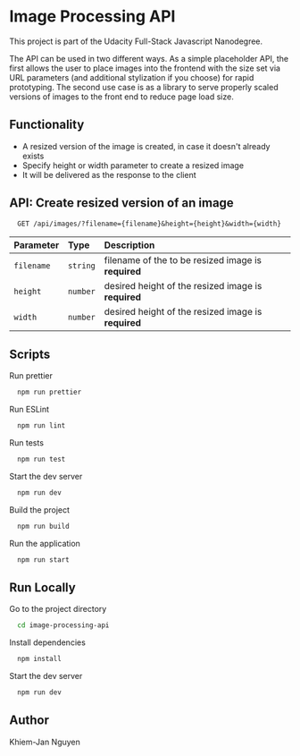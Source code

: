 # Image Processing API

This project is part of the Udacity Full-Stack Javascript Nanodegree.

The API can be used in two different ways. As a simple placeholder API, the first allows the user to place images into the frontend with the size set via URL parameters (and additional stylization if you choose) for rapid prototyping. The second use case is as a library to serve properly scaled versions of images to the front end to reduce page load size.

## Functionality

- A resized version of the image is created, in case it doesn't already exists
- Specify height or width parameter to create a resized image
- It will be delivered as the response to the client

## API: Create resized version of an image

```http
  GET /api/images/?filename={filename}&height={height}&width={width}
```

| Parameter  | Type     | Description                                        |
| :--------- | :------- | :--------------------------------------------------|
| `filename` | `string` | filename of the to be resized image is **required**|
| `height`   | `number` | desired height of the resized image is **required**|
| `width`    | `number` | desired height of the resized image is **required**|

## Scripts

Run prettier

```bash
  npm run prettier
```

Run ESLint

```bash
  npm run lint
```

Run tests

```bash
  npm run test
```

Start the dev server

```bash
  npm run dev
```

Build the project

```bash
  npm run build
```

Run the application

```bash
  npm run start
```

## Run Locally

Go to the project directory

```bash
  cd image-processing-api
```

Install dependencies

```bash
  npm install
```

Start the dev server

```bash
  npm run dev
```

## Author

Khiem-Jan Nguyen
